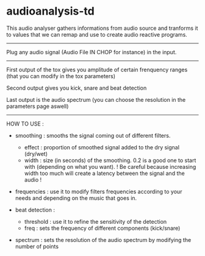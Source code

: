 # audioanalysis-td

This audio analyser gathers informations from audio source and tranforms it to values that we can remap and use to create audio reactive programs. 

---------------------------------

Plug any audio signal (Audio File IN CHOP for instance) in the input.

---------------------------------


First output of the tox gives you amplitude of certain frenquency ranges (that you can modify in the tox parameters)

Second output gives you kick, snare and beat detection

Last output is the audio spectrum (you can choose the resolution in the parameters page aswell)

----------------------------------

HOW TO USE : 

- smoothing : smooths the signal coming out of different filters.
  - effect : proportion of smoothed signal added to the dry signal (dry/wet)
  - width : size (in seconds) of the smoothing. 0.2 is a good one to start with (depending on what you want).
! Be careful because increasing width too much will create a latency between the signal and the audio !

- frequencies : use it to modify filters frequencies according to your needs and depending on the music that goes in.

- beat detection : 
  - threshold : use it to refine the sensitivity of the detection
  - freq : sets the frequency of different components (kick/snare)
  
- spectrum : sets the resolution of the audio spectrum by modifying the number of points
